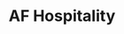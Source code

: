 ---
title: 'AF Hospitality'
pubDate: 2024-06-04
description: 'This is the third post of my new Astro blog.'
image:
    url: 'https://docs.astro.build/assets/full-logo-light.png'
    alt: 'The full Astro logo.'
video:
    url: '/videos/afh--desktop.mp4'
---